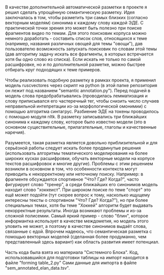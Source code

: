 В качестве дополнительной автоматической разметки в проекте я решил сделать упрощённую семантическую разметку. Идея заключалась в том, чтобы разметить три самых близких (согласно векторным моделям) синонима к каждому слову каждой ЭДЕ. С практической точки зрения это может быть полезно при поиске фрагментов видео по темам. Для этого поисковик корпуса можно немного доработать - составить список слов, относящихся к теме (например, названия различных овощей для темы "овощи"), дав пользователю возможность запускать поисковик по словам этой темы (дав алгоритму задачу искать все фрагменты, в которых встречается хотя бы одно слово из списка). Если искать не только по самой расшифровке, но и по дополнительной разметке, можно быстрее отбирать круг подходящих к теме примеров. <br/><br/>
Чтобы реализовать подобную разметку в рамках проекта, я применил модель ruscvectores через скрипт на python (в этой папке репозитория он лежит под названием "semantic annotation.py"). Перед подачей в модель слова предобрабатывались (проводилась лемматизация и слову приписывался его частеречный тег, чтобы снизить число случаев неправильной интепретации из-за морфологической омонимии) с помощью алгоритма синтагрус. Разбиение ЭДЕ на токены проводилось с помощью модуля nltk. В разметку записывались три ближайших синонима к каждому слову, которое было известно модели (это в основном существительные, прилагательные, глаголы и качественные наречия).<br/><br/>
Разумеется, такая разметка является довольно приблизительной и для серьёзной работы следует искать более продвинутые решения (использовать алгоритмы тематического моделирования на более широких кусках расшифровки, обучать векторные модели на корпусе текстов расшифровок и многие другие). Проблемы с этим решением возникли в основном в том, что особенности контекста могут приводить к некорректному или неточному поиску. Например: в фрагменте обсуждается спортивное "Что? Где? Когда?", часто фигурирует слово "тренер", а среди ближайших его синонимов модель находит слово "хоккеист". При широком поиске по теме "спорт" это ещё может подойти (тут скорее вопрос к тому, насколько ищущему интересны тексты о спортивном "Что? Где? Когда?"), но при более специальных темах, хотя бы теме "Хоккей" алгоритм будет выдавать некорректные результаты. Иногда возникают проблемы и из-за сложной полисемии. Самый яркий пример - слово "блин", которое информантка использует в качестве междометия, но модель этого уловить не может, а поэтому в качестве синонимов выдаёт слова, связанные с едой. Впрочем надеюсь, что семантическая разметка с помощью векторных моделей (сделанная более продуманно, чем представленный здесь вариант) как область развития имеет потенциал. <br/><br/>
Часть кода была взята из <href source="https://sysblok.ru/knowhow/obuchaem-word2vec-praktikum-po-sozdaniju-vektornyh-modelej-jazyka/">материала "Системного Блока"</href>. Код, использовавшийся для подготовки таблицы на импорт находится в файле "forming table_2.py" Сами данные для импорта в файле "sem_annotated_elan_data.tsv".
